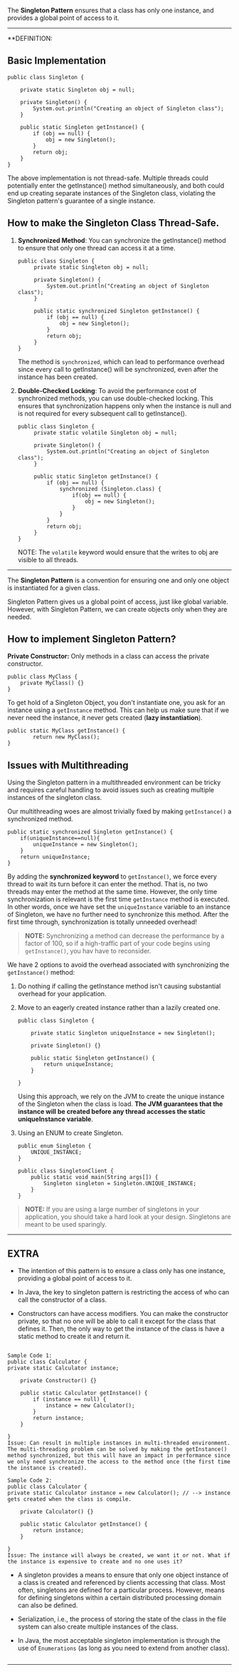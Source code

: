 
The **Singleton Pattern** ensures that a class has only one instance, and provides a global point of access to it.

---

**DEFINITION: 

## Basic Implementation

```
public class Singleton {

    private static Singleton obj = null;

    private Singleton() {
        System.out.println("Creating an object of Singleton class");
    }

    public static Singleton getInstance() {
        if (obj == null) {
            obj = new Singleton();
        }
        return obj;
    }
}
```

The above implementation is not thread-safe. Multiple threads could potentially enter the getInstance() method simultaneously, and both could end up creating separate instances of the Singleton class, violating the Singleton pattern's guarantee of a single instance.

## How to make the Singleton Class Thread-Safe.

1. **Synchronized Method**: You can synchronize the getInstance() method to ensure that only one thread can access it at a time.

   ```
   public class Singleton {
        private static Singleton obj = null;

        private Singleton() {
            System.out.println("Creating an object of Singleton class");
        }

        public static synchronized Singleton getInstance() {
            if (obj == null) {
                obj = new Singleton();
            }
            return obj;
        }
   }
   ```

   The method is `synchronized`, which can lead to performance overhead since every call to getInstance() will be synchronized, even after the instance has been created.

2. **Double-Checked Locking**: To avoid the performance cost of synchronized methods, you can use double-checked locking. This ensures that synchronization happens only when the instance is null and is not required for every subsequent call to getInstance().

   ```
   public class Singleton {
        private static volatile Singleton obj = null;

        private Singleton() {
            System.out.println("Creating an object of Singleton class");
        }

        public static Singleton getInstance() {
            if (obj == null) {
                synchronized (Singleton.class) {
                    if(obj == null) {
                        obj = new Singleton();
                    }
                }
            }
            return obj;
        }
   }
   ```

   NOTE: The `volatile` keyword would ensure that the writes to obj are visible to all threads.

---

The **Singleton Pattern** is a convention for ensuring one and only one object is instantiated for a given class.

Singleton Pattern gives us a global point of access, just like global variable. However, with Singleton Pattern, we can create objects only when they are needed.

## How to implement Singleton Pattern?

**Private Constructor:** Only methods in a class can access the private constructor.

```
public class MyClass {
    private MyClass() {}
}
```

To get hold of a Singleton Object, you don't instantiate one, you ask for an instance using a `getInstance` method. This can help us make sure that if we never need the instance, it never gets created (**lazy instantiation**).

```
public static MyClass getInstance() {
        return new MyClass();
}
```

## Issues with Multithreading

Using the Singleton pattern in a multithreaded environment can be tricky and requires careful handling to avoid issues such as creating multiple instances of the singleton class.

Our multithreading woes are almost trivially fixed by making `getInstance()` a synchronized method.

```
public static synchronized Singleton getInstance() {
    if(uniqueInstance==null){
        uniqueInstance = new Singleton();
    }
    return uniqueInstance;
}
```

By adding the **synchronized keyword** to `getInstance()`, we force every thread to wait its turn before it can enter the method. That is, no two threads may enter the method at the same time. However, the only time synchronization is relevant is the first time `getInstance` method is executed. In other words, once we have set the `uniqueInstance` variable to an instance of Singleton, we have no further need to synchronize this method. After the first time through, synchronization is totally unneeded overhead!

> **NOTE:** Synchronizing a method can decrease the performance by a factor of 100, so if a high-traffic part of your code begins using `getInstance()`, you hav have to reconsider.

We have 2 options to avoid the overhead associated with synchronizing the `getInstance()` method:

1.  Do nothing if calling the getInstance method isn't causing substantial overhead for your application.

2.  Move to an eagerly created instance rather than a lazily created one.

    ```
    public class Singleton {

        private static Singleton uniqueInstance = new Singleton();

        private Singleton() {}

        public static Singleton getInstance() {
            return uniqueInstance;
        }

    }
    ```

    Using this approach, we rely on the JVM to create the unique instance of the Singleton when the class is load. **The JVM guarantees that the instance will be created before any thread accesses the static uniqueInstance variable**.

3.  Using an ENUM to create Singleton.

    ```
    public enum Singleton {
        UNIQUE_INSTANCE;
    }

    public class SingletonClient {
        public static void main(String args[]) {
            Singleton singleton = Singleton.UNIQUE_INSTANCE;
        }
    }
    ```

> **NOTE:** If you are using a large number of singletons in your application, you should take a hard look at your design. Singletons are meant to be used sparingly.

---

## EXTRA

- The intention of this pattern is to ensure a class only has one instance, providing a global point of access to it.

- In Java, the key to singleton pattern is restricting the access of who can call the constructor of a class.

- Constructors can have access modifiers. You can make the constructor private, so that no one will be able to call it except for the class that defines it. Then, the only way to get the instance of the class is have a static method to create it and return it.

```

Sample Code 1:
public class Calculator {
private static Calculator instance;

    private Constructor() {}

    public static Calculator getInstance() {
        if (instance == null) {
            instance = new Calculator();
        }
        return instance;
    }

}
Issue: Can result in multiple instances in multi-threaded environment. The multi-threading problem can be solved by making the getInstance() method synchronized, but this will have an impact in performance since we only need synchronize the access to the method once (the first time the instance is created).

Sample Code 2:
public class Calculator {
private static Calculator instance = new Calculator(); // --> instance gets created when the class is compile.

    private Calculator() {}

    public static Calculator getInstance() {
        return instance;
    }

}
Issue: The instance will always be created, we want it or not. What if the instance is expensive to create and no one uses it?

```

- A singleton provides a means to ensure that only one object instance of a class is created and referenced by clients accessing that class. Most often, singletons are defined for a particular process. However, means for defining singletons within a certain distributed processing domain can also be defined.

- Serialization, i.e., the process of storing the state of the class in the file system can also create multiple instances of the class.

- In Java, the most acceptable singleton implementation is through the use of `Enumerations` (as long as you need to extend from another class).

```

```

---
